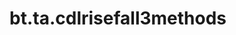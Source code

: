 <div itemscope itemtype="http://developers.google.com/ReferenceObject">
<meta itemprop="name" content="bt.ta.cdlrisefall3methods" />
<meta itemprop="path" content="Stable" />
</div>

# bt.ta.cdlrisefall3methods

<!-- Insert buttons and diff -->

<table class="tfo-notebook-buttons tfo-api nocontent" align="left">

</table>





<pre class="devsite-click-to-copy prettyprint lang-py tfo-signature-link">
<code>bt.ta.cdlrisefall3methods(
    *args, **kwargs
) -> np.array
</code></pre>



<!-- Placeholder for "Used in" -->
